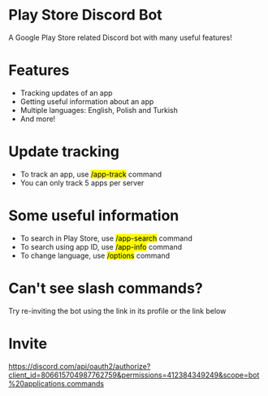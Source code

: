 
# Play Store Discord Bot
A Google Play Store related Discord bot with many useful features!

# Features
+ Tracking updates of an app
+ Getting useful information about an app
+ Multiple languages: English, Polish and Turkish
+ And more!

# Update tracking
+ To track an app, use <mark>/app-track</mark> command
+ You can only track 5 apps per server

# Some useful information
+ To search in Play Store, use <mark>/app-search</mark> command
+ To search using app ID, use <mark>/app-info</mark> command
+ To change language, use <mark>/options</mark> command

# Can't see slash commands?
Try re-inviting the bot using the link in its profile or the link below

# Invite
https://discord.com/api/oauth2/authorize?client_id=806615704987762759&permissions=412384349249&scope=bot%20applications.commands